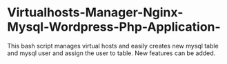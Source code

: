 # Virtualhosts-Manager-Nginx-Mysql-Wordpress-Php-Application-
This bash script manages virtual hosts and easily creates new mysql table and mysql user and assign the user to table.  New features can be added.
